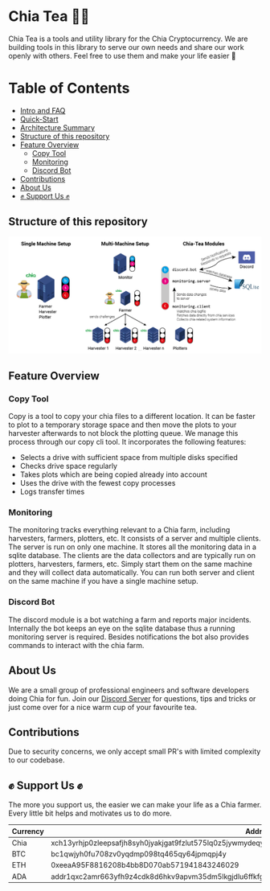 # Chia Tea 🌱🍵

Chia Tea is a tools and utility library for the Chia Cryptocurrency.
We are building tools in this library to serve our own needs and share our work openly with others.
Feel free to use them and make your life easier 💚

# Table of Contents

- [Intro and FAQ](docs/faq.md)
- [Quick-Start](docs/quick_start.md)
- [Architecture Summary](docs/architecture_summary.md)
- [Structure of this repository](#structure-of-this-repository)
- [Feature Overview](#feature-overview)
  - [Copy Tool](#copy-tool)
  - [Monitoring](#monitoring)
  - [Discord Bot](#discord-bot)
- [Contributions](#contributions)
- [About Us](#about-us)
- [✊ Support Us ✊](#support-us)

## Structure of this repository

![Chia-Tea Infrastructure](docs/Chia_Infrastructure.png?raw=true)

## Feature Overview

### Copy Tool

Copy is a tool to copy your chia files to a different location. It can be faster to plot to a temporary storage space and then move the plots to your harvester afterwards to not block the plotting queue. We manage this process through our copy cli tool. It incorporates the following features:

- Selects a drive with sufficient space from multiple disks specified
- Checks drive space regularly
- Takes plots which are being copied already into account
- Uses the drive with the fewest copy processes
- Logs transfer times

### Monitoring

The monitoring tracks everything relevant to a Chia farm, including harvesters, farmers, plotters, etc. It consists of a server and multiple clients. The server is run on only one machine. It stores all the monitoring data in a sqlite database. The clients are the data collectors and are typically run on plotters, harvesters, farmers, etc. Simply start them on the same machine and they will collect data automatically. You can run both server and client on the same machine if you have a single machine setup.

### Discord Bot

The discord module is a bot watching a farm and reports major incidents. Internally the bot keeps an eye on the sqlite database thus a running monitoring server is required. Besides notifications the bot also provides commands to interact with the chia farm.

<a name="about-us"></a>

## About Us

We are a small group of professional engineers and software developers doing Chia for fun. Join our [Discord Server](https://discord.gg/kUS8AQEzsC) for questions, tips and tricks or just come over for a nice warm cup of your favourite tea.

<a name="security"></a>

## Contributions

Due to security concerns, we only accept small PR's with limited complexity to our codebase.

<a name="support-us"></a>

## ✊ Support Us ✊

The more you support us, the easier we can make your life as a Chia farmer. Every little bit helps and motivates us to do more.

| Currency | Address                                                                                                 |
| -------- | ------------------------------------------------------------------------------------------------------- |
| Chia     | xch13yrhjp0zleepsafjh8syh0jyakjgat9fzlut575lq0z5jywmydeqy05awj                                          |
| BTC      | bc1qwjyh0fu708zv0yqdmp098tq465qy64jpmqpj4y                                                              |
| ETH      | 0xeeaA95F8816208b4bb8D070ab571941843246029                                                              |
| ADA      | addr1qxc2amr663yfh9z4cdk8d6hkv9apvm35dm5lkgjdlu6ffkfggrvustlynuxzqmswee4mvd6cfeu66hq788rmgts2uggq7qtuqh |
